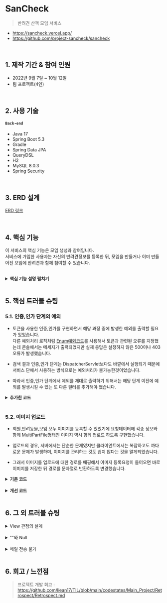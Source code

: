 # SanCheck
>반려견 산책 모임 서비스
- https://sancheck.vercel.app/
- https://github.com/project-sancheck/sancheck

</br>

## 1. 제작 기간 & 참여 인원
- 2022년 9월 7일 ~ 10월 12일
- 팀 프로젝트(4인)

</br>

## 2. 사용 기술
#### `Back-end`
  - Java 17
  - Spring Boot 5.3
  - Gradle
  - Spring Data JPA
  - QueryDSL
  - H2
  - MySQL 8.0.3
  - Spring Security

</br>

## 3. ERD 설계
[ERD 링크](https://www.erdcloud.com/p/vN9YZs4STCaQ8nkqK)

</br>

## 4. 핵심 기능
이 서비스의 핵심 기능은 모임 생성과 참여입니다.  
서비스에 가입한 사용자는 자신의 반려견정보를 등록한 뒤, 모임을 만들거나 이미 만들어진 모임에 반려견과 함께 참여할 수 있습니다.  

</br>

<details>
<summary><b>핵심 기능 설명 펼치기</b></summary>
<div markdown="1">

### 4.0. 주요 기능 정리

### 4.1. Community
- **요일데이터 컨버터** : [코드 확인](https://github.com/project-sancheck/sancheck/blob/main/server/src/main/java/com/main026/walking/util/converter/StringArrayConverter.java). 
  - 클라이언트에서 List형태로 넘어온 요일정보를 설정한 컨버터를 통해 문자열의 형태로 저장합니다.
  - 코드작성에서는 다시 List로 컨버팅된 콜렉션을 사용하게 됩니다.  

- **모임 참여**  : [코드 확인](https://github.com/project-sancheck/sancheck/blob/2811a38a348b5ce6f5c1a76ea542bbd56084c1d2/server/src/main/java/com/main026/walking/community/service/CommunityService.java#L108)
  - 참여를 원하는 반려동물의 id값을 받아서 CommunityPet이라는 중간 테이블을 활용해서 모임에 가입시킵니다.
  - 참여인원과 수용인원을 비교하여 수용인원을 넘은 요청이 들어온 경우에는 예외를 발생시킵니다.
  - 이미 참여신청이 된 반려동물을 다시 참여요청을 하는지 중복 여부를 검사합니다.

### 4.2. Pet

- **나이 계산** : [코드 확인](https://github.com/project-sancheck/sancheck/blob/2811a38a348b5ce6f5c1a76ea542bbd56084c1d2/server/src/main/java/com/main026/walking/pet/service/PetService.java#L89)
  - 반려동물의 생년월을 저장하여, 정보 조회시에는 '~살 ~개월'의 형태로 출력되도록 알고리즘을 작성했습니다.

- **기본 이미지 등록**  : [코드 확인](https://github.com/project-sancheck/sancheck/blob/2811a38a348b5ce6f5c1a76ea542bbd56084c1d2/server/src/main/java/com/main026/walking/pet/service/PetService.java#L34)
  - 반려동물의 이미지를 선택하지 않고 등록한 경우, 서버에 기본으로 저장된 강아지의 프로필 이미지를 등록합니다.  

### 4.3. Member

- **유효성 검사**  : [코드 확인](https://github.com/project-sancheck/sancheck/blob/main/server/src/main/java/com/main026/walking/util/annotation/Password.java)
  - '영문과 숫자를 포함한 8에서 16글자의 문자'라는 조건을 충족하는 비밀번호만 입력되는 어노테이션을 생성했습니다.

- **JWT 인증** : [코드 확인](https://github.com/project-sancheck/sancheck/blob/main/server/src/main/java/com/main026/walking/auth/filter/JwtAuthenticationFilter.java)
  - 로그인 성공시 생성되는 인증토큰,리프레시 토큰을 사용해서 인증을 수행합니다.

### 4.4. Mail
- **비밀번호 찾기** : [코드 확인](https://github.com/project-sancheck/sancheck/tree/main/server/src/main/java/com/main026/walking/email)
  - 가입시 입력한 이메일을 입력하면, 해당 이메일로 임시 비밀번호를 발급하는 기능입니다.

</div>
</details>

</br>

## 5. 핵심 트러블 슈팅
### 5.1. 인증,인가 단계의 예외
- 토큰을 사용한 인증,인가를 구현하면서 해당 과정 중에 발생한 예외를 출력할 필요가 있었습니다.  
다른 예외처리 로직처럼 [Enum예외코드](server/src/main/java/com/main026/walking/exception/ExceptionCode.java)를 사용해서 토큰과 관련된 오류를 지정했는데 콘솔에서는 메세지가 출력되었지만 실제 응답은 설정하지 않은 500이나 403오류가 발생했습니다.  

- 검색 결과 인증,인가 단계는 DispatcherServlet보다도 바깥에서 실행되기 때문에 서비스 단에서 사용하는 방식으로는 예외처리가 불가능한것이었습니다.  

- 따라서 인증,인가 단계에서 예외를 제대로 출력하기 위해서는 해당 단계 이전에 예외를 발생시킬 수 있는 또 다른 필터를 추가해야 했습니다.  

<details>
<summary><b>추가한 코드</b></summary>
<div markdown="1">

발생한 예외를 감지해서 출력하는 필터

~~~java
@Component
public class JwtExceptionFilter extends OncePerRequestFilter {
    @Override
    protected void doFilterInternal(HttpServletRequest request, HttpServletResponse response, FilterChain filterChain) throws ServletException, IOException {
        try {
            filterChain.doFilter(request,response);
        }catch (BusinessLogicException ex){
            setErrorResponse(request,response,ex);
        }
    }

    public void setErrorResponse(HttpServletRequest request, HttpServletResponse response,BusinessLogicException ex) throws IOException{
        response.setStatus(ex.getExceptionCode().getStatus());
        response.setContentType("application/json; charset=UTF-8");

        response.getWriter().write(new ErrorResponse(ex.getExceptionCode()).convertToJson());
    }
}
~~~

예외 정보를 직접 JSON 형식으로 파싱해서 응답하는 예외 정보

~~~java
@Getter
@Setter
public class ErrorResponse {
    private int status;
    private String error;

    public ErrorResponse(ExceptionCode exceptionCode) {
        this.status = exceptionCode.getStatus();
        this.error = exceptionCode.getError();
    }
    public String convertToJson() throws JsonProcessingException {
        //Todo
        ObjectMapper mapper = new ObjectMapper();
        return mapper.writeValueAsString(this);
    }
}
~~~

</div>
</details>

</br>

### 5.2. 이미지 업로드
- 회원,반려동물,모임 모두 이미지를 등록할 수 있었기에 요청데이터에 각종 정보와 함께 MultiPartFile형태인 이미지 역시 함께 업로드 하도록 구현했습니다.  

- 업로드의 경우, 서버에서는 단순한 문제였지만 클라이언트에서는 복잡하고도 까다로운 문제가 발생하며, 이미지를 관리하는 것도 쉽지 않다는 것을 알게되었습니다.  

- 그래서 이미지를 업로드에 대한 경로를 매핑해서 이미지 등록요청이 들어오면 바로 이미지를 저장한 뒤 경로를 문자열로 반환하도록 변경했습니다.  

<details>
<summary><b>기존 코드</b></summary>
<div markdown="1">

요청에서 이미지 파일을 가져오던 기존 방식

~~~java
public Community createCommunity(CommunityDto.Post postDto) throws IOException {
    Community community = communityMapper.postDtoToEntity(postDto);

    String[] dayInfo = postDto.getDayInfo();

    List<String> dayList = new ArrayList<>();
    for (String day : dayInfo) {
      dayList.add(day);
    }

    community.setDays(dayList);

    community.setRepresentMember(testMember());
    community.setAddress(postDto.getSi(), postDto.getGu(), postDto.getDong());

    //이미지 세팅
    Community savedCommunity = communityRepository.save(community);
    List<MultipartFile> attachFiles = postDto.getImages();
    for (MultipartFile attachFile : attachFiles) {
      String storeFile = fileStore.storeFile(attachFile);
      Image image = Image.builder()
              .storeFilename(storeFile)
              .community(savedCommunity)
              .build();
      imageRepository.save(image);
    }
    return communityRepository.save(community);
  }
~~~
</div>
</details>

</br>

<details>
<summary><b>개선 코드</b></summary>
<div markdown="1">

이미지를 등록하는 경로를 따로 추가해서 이미지에 경로를 반환

~~~java
@PostMapping("/post/image")
public List<String> postImages(@RequestPart List<MultipartFile> imgFile){
    return imgFile.stream().map(awsS3Service::uploadImage).collect(Collectors.toList());
}
~~~

이미지를 직접 받던 기존 코드와 달리 이미지 경로라는 문자열을 가진 dto

~~~java
public CommunityDto.Response createCommunity(CommunityDto.Post postDto,PrincipalDetails principalDetails) {
    
    /*코드 생략*/
    
    Community savedCommunity = communityRepository.save(community);
    List<String> imagePaths = postDto.getImgUrls( 
    for (String imagePath : imagePaths) {
        Image image = Image.builder()
                .storeFilename(imagePath)
                .community(savedCommunity)
                .build();
        imageRepository.save(image);
    }

    /*코드 생략*/
    }
~~~
</div>
</details>

</br>

## 6. 그 외 트러블 슈팅
<details>
<summary>View 관점의 설계</summary>
<div markdown="1">

- 사용자의 관점에서 봤을때 사용자 본인이, 강아지를 데리고 모임에 참여하는 것으로 생각하게 됩니다.  
실제로는 강아지를 중심으로 참여하지만 회원에 대한 정보도 가지고있어야할 것 같다는 생각에 Community와 Member간의 연관관계를 추가했습니다.  

- 그러나 이미 반려동물과 회원간 연관관계매핑으로 강아지를 통해서 회원 정보도 가져올 수 있기 때문에  
단순히 회원 정보를 가져오기 위해서는 불필요한 연관관계라는 것을 알게되어 삭제했습니다.

- 또 보여지고, 사용되는 측면에서만 생각하다보니 Community 엔티티에 '참여인원'이라는 데이터가 들어가게 되었습니다.  
하지만 이는 중간 테이블을 카운트 하는 방식으로 응답할 수 있었습니다. 이를 깨닫고 단순 응답에만 필요한 데이터들은 엔티티에 저장하지 않아도 되도록 수정했습니다.  

</div>
</details>

</br>

<details>
<summary>""와 Null</summary>
<div markdown="1">

- 모임 생성시 요일,혹은 날짜를 받게 되는데 날짜를 받을때는 요일 List안에 아무것도 없어야 함에도 빈 문자열이 추가되어 조회시 오류가 났습니다.  

- 찾아보니 컨버팅 과정에서 요일 값이 없는 경우 null 혹은 비어있는 list가 추가되어야하는데 ""라는 문자열을 추가하는 코드가 있었습니다.  

~~~java
@Converter
public class StringArrayConverter implements AttributeConverter<List<String>, String> {
    private static final String SPLIT_CHAR = ",";

    @Override
    public String convertToDatabaseColumn(List<String> attribute) {
        if(attribute==null){
            //return "";
            return null;
        }

        return attribute.stream().map(String::valueOf).collect(Collectors.joining(SPLIT_CHAR));
    }

    @Override
    public List<String> convertToEntityAttribute(String dbData) {
        if(dbData==null){
            //return new ArrayList<>();
            return null;
        }
        return Arrays.stream(dbData.split(SPLIT_CHAR))
                .collect(Collectors.toList());

    }
}
~~~

</div>
</details>

</br>

<details>
<summary>메일 전송 불가</summary>
<div markdown="1">

- 메일 전송 코드를 작성하고 테스트 역시 성공했으나 배포서버에서는 메일 전송이 되지 않았습니다.
- 이유는 배포 서버에서 메일 포트를 열어주지 않았기 때문이었습니다. 구글 메일 서버 포트인 587을 열어주니 정상적으로 메일을 전송할 수 있었습니다.

</div>
</details>

</br>

## 6. 회고 / 느낀점
>프로젝트 개발 회고 : https://github.com/liean17/TIL/blob/main/codestates/Main_Project/Retrospect/Retrospect.md
